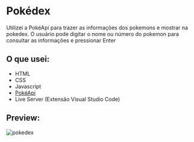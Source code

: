 # Pokédex
Utilizei a PokéApi para trazer as informações dos pokemons e mostrar na pokedex. O usuário pode digitar o nome ou número do pokemon para consultar as informações e pressionar Enter

## O que usei:
- HTML
- CSS
- Javascript
- [PokéApi](https://pokeapi.co/docs/v2)
- Live Server (Extensão Visual Studio Code)

## Preview:
![pokedex](https://user-images.githubusercontent.com/67917547/217944772-4de0b118-e0fe-4976-9ec6-090d4f24602a.gif)
